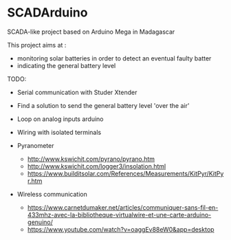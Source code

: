 # SCADArduino
SCADA-like project based on Arduino Mega in Madagascar

This project aims at : 
- monitoring solar batteries in order to detect an eventual faulty batter
- indicating the general battery level


TODO:
- Serial communication with Studer Xtender
- Find a solution to send the general battery level 'over the air'
- Loop on analog inputs arduino
- Wiring with isolated terminals
- Pyranometer
	- http://www.kswichit.com/pyrano/pyrano.htm
	- http://www.kswichit.com/logger3/insolation.html
	- https://www.builditsolar.com/References/Measurements/KitPyr/KitPyr.htm

- Wireless communication
	- https://www.carnetdumaker.net/articles/communiquer-sans-fil-en-433mhz-avec-la-bibliotheque-virtualwire-et-une-carte-arduino-genuino/
	- https://www.youtube.com/watch?v=oaggEv88eW0&app=desktop



